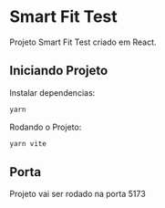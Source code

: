 # Smart Fit Test

Projeto Smart Fit Test criado em React.

## Iniciando Projeto

Instalar dependencias:

```cs
yarn
```

Rodando o Projeto:

```cs
yarn vite
```

## Porta

Projeto vai ser rodado na porta 5173